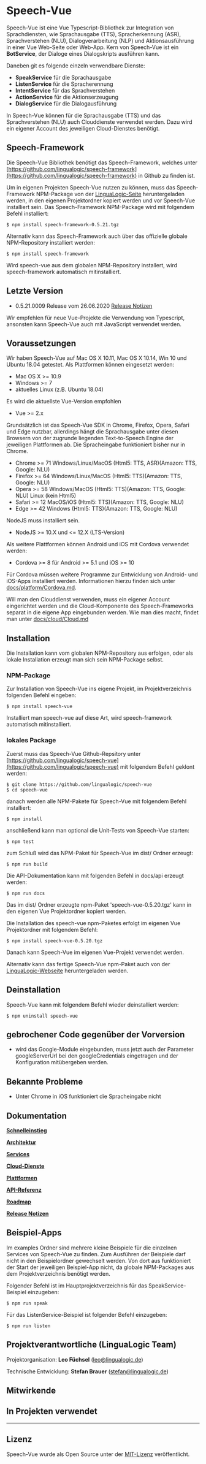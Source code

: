 # Speech-Vue

Speech-Vue ist eine Vue Typescript-Bibliothek zur Integration von Sprachdiensten, wie Sprachausgabe (TTS), Spracherkennung (ASR), Sprachverstehen (NLU), Dialogverarbeitung (NLP) und Aktionsausführung in einer Vue Web-Seite oder Web-App. Kern von Speech-Vue ist ein **BotService**, der Dialoge eines Dialogskripts ausführen kann.

Daneben git es folgende einzeln verwendbare Dienste:

* **SpeakService** für die Sprachausgabe
* **ListenService** für die Spracherennung
* **IntentService** für das Sprachverstehen
* **ActionService** für die Aktionserzeugung
* **DialogService** für die Dialogausführung


In Speech-Vue können für die Sprachausgabe (TTS) und das Sprachverstehen (NLU) auch Clouddienste verwendet werden. Dazu wird ein eigener Account des jeweiligen Cloud-Dienstes benötigt.


## Speech-Framework

Die Speech-Vue Bibliothek benötigt das Speech-Framework, welches unter [https://github.com/lingualogic/speech-framework](https://github.com/lingualogic/speech-framework) in Github zu finden ist.

Um in eigenen Projekten Speech-Vue nutzen zu können, muss das Speech-Framework NPM-Package von der [LinguaLogic-Seite](https://lingualogic.de) heruntergeladen werden, in den eigenen Projektordner kopiert werden und vor Speech-Vue installiert sein. Das Speech-Framework NPM-Package wird mit folgendem Befehl installiert:

    $ npm install speech-framework-0.5.21.tgz

Alternativ kann das Speech-Framework auch über das offizielle globale NPM-Repository installiert werden:

    $ npm install speech-framework

Wird speech-vue aus dem globalen NPM-Repository installert, wird speech-framework automatisch mitinstalliert.


## Letzte Version

* 0.5.21.0009 Release vom 26.06.2020 [Release Notizen](./CHANGELOG.md)

Wir empfehlen für neue Vue-Projekte die Verwendung von Typescript, ansonsten kann Speech-Vue auch mit JavaScript verwendet werden.


## Voraussetzungen

Wir haben Speech-Vue auf Mac OS X 10.11, Mac OS X 10.14, Win 10 und Ubuntu 18.04 getestet. Als Plattformen können eingesetzt werden:

* Mac OS X >= 10.9
* Windows >= 7
* aktuelles Linux (z.B. Ubuntu 18.04)

Es wird die aktuellste Vue-Version empfohlen

* Vue >= 2.x


Grundsätzlich ist das Speech-Vue SDK in Chrome, Firefox, Opera, Safari und Edge nutzbar, allerdings hängt die Sprachausgabe unter diesen Browsern von der zugrunde liegenden Text-to-Speech Engine der jeweiligen Plattformen ab. Die Spracheingabe funktioniert bisher nur in Chrome.

* Chrome >= 71   Windows/Linux/MacOS (Html5: TTS, ASR)(Amazon: TTS, Google: NLU)
* Firefox >= 64  Windows/Linux/MacOS (Html5: TTS)(Amazon: TTS, Google: NLU)
* Opera >= 58    Windows/MacOS (Html5: TTS)(Amazon: TTS, Google: NLU) Linux (kein Html5)
* Safari >= 12   MacOS/iOS (Html5: TTS)(Amazon: TTS, Google: NLU)
* Edge >= 42     Windows (Html5: TTS)(Amazon: TTS, Google: NLU)


NodeJS muss installiert sein.

* NodeJS >= 10.X und <= 12.X (LTS-Version)

Als weitere Plattformen können Android und iOS mit Cordova verwendet werden:

* Cordova >= 8 für Android  >= 5.1 und iOS >= 10

Für Cordova müssen weitere Programme zur Entwicklung von Android- und iOS-Apps installiert werden.
Informationen hierzu finden sich unter [docs/platform/Cordova.md](./docs/platform/Cordova.md).

Will man den Clouddienst verwenden, muss ein eigener Account eingerichtet werden und die Cloud-Komponente des Speech-Frameworks separat in die eigene App eingebunden werden. Wie man dies macht, findet man unter [docs/cloud/Cloud.md](./docs/cloud/Cloud.md)


## Installation

Die Installation kann vom globalen NPM-Repository aus erfolgen, oder als lokale Installation erzeugt man sich sein NPM-Package selbst.

### NPM-Package

Zur Installation von Speech-Vue ins eigene Projekt, im Projektverzeichnis folgenden Befehl eingeben:

    $ npm install speech-vue

Installiert man speech-vue auf diese Art, wird speech-framework automatisch mitinstalliert.

### lokales Package

Zuerst muss das Speech-Vue Github-Repsitory unter [https://github.com/lingualogic/speech-vue](https://github.com/lingualogic/speech-vue) mit folgendem Befehl geklont werden:

    $ git clone https://github.com/lingualogic/speech-vue
    $ cd speech-vue

danach werden alle NPM-Pakete für Speech-Vue mit folgendem Befehl installiert:

    $ npm install

anschließend kann man optional die Unit-Tests von Speech-Vue starten:

    $ npm test

zum Schluß wird das NPM-Paket für Speech-Vue im dist/ Ordner erzeugt:

    $ npm run build

Die API-Dokumentation kann mit folgenden Befehl in docs/api erzeugt werden:

    $ npm run docs

Das im dist/ Ordner erzeugte npm-Paket 'speech-vue-0.5.20.tgz' kann in den eigenen Vue Projektordner kopiert werden.

Die Installation des speech-vue npm-Paketes erfolgt im eigenen Vue Projektordner mit folgendem Befehl:

    $ npm install speech-vue-0.5.20.tgz

Danach kann Speech-Vue im eigenen Vue-Projekt verwendet werden.

Alternativ kann das fertige Speech-Vue npm-Paket auch von der [LinguaLogic-Webseite](https://lingualogic.de) heruntergeladen werden.


## Deinstallation

Speech-Vue kann mit folgendem Befehl wieder deinstalliert werden:

    $ npm uninstall speech-vue


## gebrochener Code gegenüber der Vorversion

* wird das Google-Module eingebunden, muss jetzt auch der Parameter googleServerUrl bei den googleCredentials eingetragen und der Konfiguration mitübergeben werden.


## Bekannte Probleme

* Unter Chrome in iOS funktioniert die Spracheingabe nicht


## Dokumentation

[**Schnelleinstieg**](./docs/quickstart/README.md)

[**Architektur**](./docs/design/Design.md)

[**Services**](./docs/service/Service.md)

[**Cloud-Dienste**](./docs/cloud/Cloud.md)

[**Plattformen**](./docs/platform/README.md)

[**API-Referenz**](https://lingualogic.de/speech-vue/docs/latest/api)

[**Roadmap**](./docs/roadmap/README.md)

[**Release Notizen**](./CHANGELOG.md)


## Beispiel-Apps

Im examples Ordner sind mehrere kleine Beispiele für die einzelnen Services von Speech-Vue zu finden.
Zum Ausführen der Beispiele darf nicht in den Beispielordner gewechselt werden. Von dort aus funktioniert
der Start der jeweiligen Beispiel-App nicht, da globale NPM-Packages aus dem Projektverzeichnis benötigt werden.

Folgender Befehl ist im Hauptprojektverzeichnis für das SpeakService-Beispiel einzugeben:

    $ npm run speak

Für das ListenService-Beispiel ist folgender Befehl einzugeben:

    $ npm run listen


## Projektverantwortliche (LinguaLogic Team)

Projektorganisation: **Leo Füchsel** (leo@lingualogic.de)

Technische Entwicklung: **Stefan Brauer** (stefan@lingualogic.de)


## Mitwirkende


## In Projekten verwendet


-------------------

## Lizenz

Speech-Vue wurde als Open Source unter der [MIT-Lizenz](./docs/LICENSE.md) veröffentlicht.
